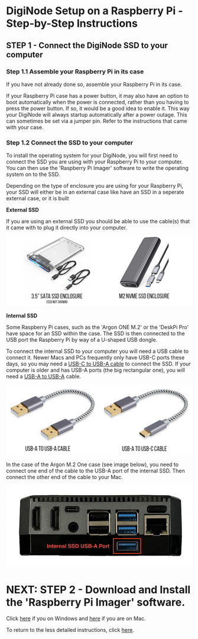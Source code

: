 # DigiNode Setup on a Raspberry Pi - Step-by-Step Instructions

## STEP 1 - Connect the DigiNode SSD to your computer

### Step 1.1 Assemble your Raspberry Pi in its case

If you have not already done so, assemble your Raspberry Pi in its case.

If your Raspberry Pi case has a power button, it may also have an option to boot automatically when the power is connected, rather than you having to press the power button. If so, it would be a good idea to enable it. This way your DigiNode will always startup automatically after a power outage. This can sometimes be set via a jumper pin. Refer to the instructions that came with your case.

### Step 1.2 Connect the SSD to your computer

To install the operating system for your DigiNode, you will first need to connect the SSD you are using with your Raspberry Pi to your computer. You can then use the 'Raspberry Pi Imager' software to write the operating system on to the SSD.

Depending on the type of enclosure you are using for your Raspberry Pi, your SSD will either be in an external case like have an SSD in a seperate external case, or it is built

**External SSD**

If you are using an external SSD you should be able to use the cable(s) that it came with to plug it directly into your computer. 

![SSD Enclosures](/images/ssd_enclosures.png)

**Internal SSD**

Some Raspberry Pi cases, such as the 'Argon ONE M.2' or the 'DeskPi Pro' have space for an SSD within the case. The SSD is then connected to the USB port the Raspberry Pi by way of a U-shaped USB dongle.

To connect the internal SSD to your computer you will need a USB cable to connect it. Newer Macs and PCs frequently only have USB-C ports these days, so you may need a [USB-C to USB-A cable](https://amzn.to/3ik2trg) to connect the SSD. If your computer is older and has USB-A ports (the big rectangular one), you will need a [USB-A to USB-A](https://amzn.to/3GMWzs3) cable.

![USB Cable Types](/images/usb_cable_types.png)

In the case of the Argon M.2 One case (see image below), you need to connect one end of the cable to the USB-A port of the internal SSD. Then connect the other end of the cable to your Mac.

![USB port for the internal SSD on the Argon M.2 One case](/images/argon_case_ports_ssd.jpg)


# NEXT: STEP 2 - Download and Install the 'Raspberry Pi Imager' software. 
Click [here](/docs/rpi_setup_step2_get_imager_win.md) if you on Windows and [here](/docs/rpi_setup_step2_get_imager_mac.md) if you are on Mac.

To return to the less detailed instructions, click [here](/docs/rpi_setup.md).